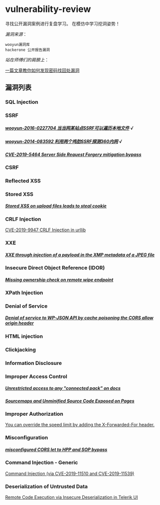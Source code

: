 # vulnerability-review
寻找公开漏洞案例进行复盘学习。
在模仿中学习挖洞姿势！

*漏洞来源*：
```
wooyun漏洞库
hackerone 公开报告漏洞
```
*站在师傅们的肩膀上*：

[一篇文章教你如何发现密码找回处漏洞](https://xz.aliyun.com/t/7623)


## 漏洞列表
### SQL Injection


### SSRF
##### [wooyun-2016-0227704 当当网某站点SSRF可以遍历本地文件](https://wooyun.laolisafe.com/bug_detail.php?wybug_id=wooyun-2016-0227704) √
##### [wooyun-2014-083592 利用两个鸡肋SSRF探测360内网](https://wooyun.laolisafe.com/bug_detail.php?wybug_id=wooyun-2014-083592) √
##### [CVE-2019-5464 Server Side Request Forgery mitigation bypass](https://hackerone.com/reports/632101)

### CSRF

### Reflected XSS



### Stored XSS
##### [Stored XSS on upload files leads to steal cookie](https://hackerone.com/reports/765679)


### CRLF Injection
[CVE-2019-9947 CRLF Injection in urllib](https://hackerone.com/reports/590020)

### XXE
##### [XXE through injection of a payload in the XMP metadata of a JPEG file](https://hackerone.com/reports/836877)

### Insecure Direct Object Reference (IDOR)
##### [Missing ownership check on remote wipe endpoint](https://hackerone.com/reports/819807)

### XPath Injection

### Denial of Service
##### [Denial of service to WP-JSON API by cache poisoning the CORS allow origin header](https://hackerone.com/reports/591302)

### HTML injection

### Clickjacking


### Information Disclosure


### Improper Access Control
##### [Unrestricted access to any "connected pack" on docs](https://hackerone.com/reports/777942)
##### [Sourcemaps and Unminified Source Code Exposed on Pages](https://hackerone.com/reports/845677)


### Improper Authorization
[You can override the speed limit by adding the X-Forwarded-For header.](https://hackerone.com/reports/855013)

### Misconfiguration
##### [misconfigured CORS let to HPP and SOP bypass](https://hackerone.com/reports/867436)

### Command Injection - Generic
[Command Injection (via CVE-2019-11510 and CVE-2019-11539)](https://hackerone.com/reports/680480)

### Deserialization of Untrusted Data
[Remote Code Execution via Insecure Deserialization in Telerik UI](https://hackerone.com/reports/838196)
